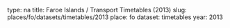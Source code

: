 type: na
title: Faroe Islands / Transport Timetables (2013)
slug: places/fo/datasets/timetables/2013
place: fo
dataset: timetables
year: 2013
